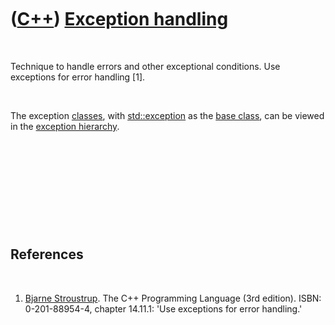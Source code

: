 



 

 

 

 

 

([C++](Cpp.md)) [Exception handling](CppExceptionHandling.md)
===============================================================

 

Technique to handle errors and other exceptional conditions. Use
exceptions for error handling \[1\].

 

The exception [classes](CppClass.md), with
[std::exception](CppException.md) as the [base
class](CppBaseClass.md), can be viewed in the [exception
hierarchy](CppExceptionHierarchy.md).

 

 

 

 

 

References
----------

 

1.  [Bjarne Stroustrup](CppBjarneStroustrup.md). The C++ Programming
    Language (3rd edition). ISBN: 0-201-88954-4, chapter 14.11.1: 'Use
    exceptions for error handling.'

 

 

 

 

 





 



